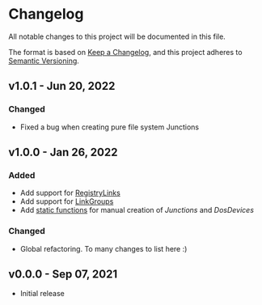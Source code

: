 # Changelog

All notable changes to this project will be documented in this file.

The format is based on [Keep a Changelog](https://keepachangelog.com/en/1.0.0/),
and this project adheres to [Semantic Versioning](https://semver.org/spec/v2.0.0.html).


## v1.0.1 - Jun 20, 2022

### Changed

* Fixed a bug when creating pure file system Junctions


## v1.0.0 - Jan 26, 2022

### Added

* Add support for [RegistryLinks](/docs#registrylink)
* Add support for [LinkGroups](/docs#linkgroup)
* Add [static functions](/docs#junction) for manual creation of *Junctions* and *DosDevices*

### Changed

* Global refactoring. To many changes to list here :)


## v0.0.0 - Sep 07, 2021

* Initial release
